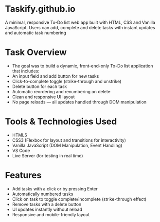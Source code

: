 # Taskify.github.io
A minimal, responsive To-Do list web app built with HTML, CSS and Vanilla JavaScript. Users can add, complete and delete tasks with instant updates and automatic task numbering

# Task Overview
- The goal was to build a dynamic, front-end-only To-Do list application that includes:
- An input field and add button for new tasks
- Click-to-complete toggle (strike-through and unstrike)
- Delete button for each task
- Automatic reordering and renumbering on delete
- Clean and responsive UI layout
- No page reloads — all updates handled through DOM manipulation

# Tools & Technologies Used
- HTML5
- CSS3 (Flexbox for layout and transitions for interactivity)
- Vanilla JavaScript (DOM Manipulation, Event Handling)
- VS Code
- Live Server (for testing in real time)

# Features
- Add tasks with a click or by pressing Enter
- Automatically numbered tasks
- Click on task to toggle complete/incomplete (strike-through effect)
- Remove tasks with a delete button
- UI updates instantly without reload
- Responsive and mobile-friendly layout
